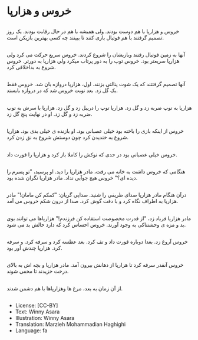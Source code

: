 # خروس و هزارپا

##
خروس و هزارپا با هم دوست بودند. ولی همیشه با هم در حال رقابت بودند. یک روز تصمیم گرفتند با هم فوتبال بازی کنند تا ببینند چه کسی بهترین بازیکن است.

##
آنها به زمین فوتبال رفتند وبازیشان را شروع کردند. خروس سریع حرکت می کرد ولی هزارپا سریعتر بود. خروس توپ را به دور پرتاب میکرد ولی هزارپا به دورتر. خروس شروع به بداخلاقی کرد.

##
آنها تصمیم گرفتتند که یک شوت پنالتی بزنند. اول، هزارپا دروازه بان شد. خروس فقط یک گل زد. بعد نوبت خروس شد که در دروازه بایستد.

##
هزارپا به توپ ضربه زد و گل زد. هزارپا توپ را دریبل زد و گل زد. هزارپا با سرش به توپ ضربه زد و گل زد. او در نهایت پنج گل زد.

##
خروس از اینکه بازی را باخته بود خیلی عصبانی بود. او بازنده ی خیلی بدی بود. هزارپا شروع به خندیدن کرد چون دوستش شروع به نق زدن کرد.

##
خروس خیلی عصبانی بود در حدی که نوکش را کاملا باز کرد و هزارپا را قورت داد.

##
هنگامی که خروس داشت به خانه می رفت، مادر هزارپا را دید. او پرسید، "تو پسرم را دیده ای؟" خروس هیچ جوآبی نداد. مادر هزارپا نگران شده بود.

##
درآن هنگام مادر هزارپا صدای ظریفی را شنید. صدایی گریان: "کمکم کن مامان!" مادر هزارپا به اطراف نگاه کرد و با دقت گوش کرد. صدا از درون شکم خروس می آمد.

##
مادر هزارپا فریاد زد، "از قدرت مخصوصت استفاده کن فرزندم!" هزارپاها می توانند بوی بد و مزه ی وحشتناکی به وجود آورند. خروس احساس کرد که دارد حالش بد می شود.

##
خروس آروغ زد. بعدا دوباره قورت داد و تف کرد. بعد عطسه کرد و سرفه کرد. و سرفه کرد. هزارپا چندش آور بود.

##
خروس آنقدر سرفه کرد تا هزارپا از دهانش بیرون آمد. مادر هزارپا و بچه اش به بالای درخت خزیدند تا مخفی شوند.

##
از آن زمان به بعد، مرغ ها وهزارپاها با هم دشمن شدند.

##
* License: [CC-BY]
* Text: Winny Asara
* Illustration: Winny Asara
* Translation: Marzieh Mohammadian Haghighi
* Language: fa
